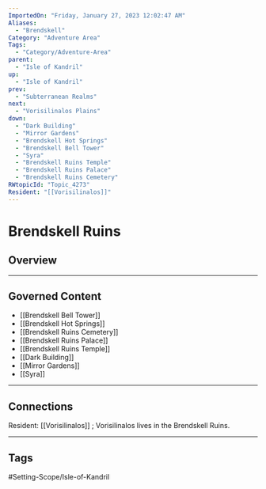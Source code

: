 ```yaml
---
ImportedOn: "Friday, January 27, 2023 12:02:47 AM"
Aliases:
  - "Brendskell"
Category: "Adventure Area"
Tags:
  - "Category/Adventure-Area"
parent:
  - "Isle of Kandril"
up:
  - "Isle of Kandril"
prev:
  - "Subterranean Realms"
next:
  - "Vorisilinalos Plains"
down:
  - "Dark Building"
  - "Mirror Gardens"
  - "Brendskell Hot Springs"
  - "Brendskell Bell Tower"
  - "Syra"
  - "Brendskell Ruins Temple"
  - "Brendskell Ruins Palace"
  - "Brendskell Ruins Cemetery"
RWtopicId: "Topic_4273"
Resident: "[[Vorisilinalos]]"
---
```

# Brendskell Ruins
## Overview
---
## Governed Content
- [[Brendskell Bell Tower]]
- [[Brendskell Hot Springs]]
- [[Brendskell Ruins Cemetery]]
- [[Brendskell Ruins Palace]]
- [[Brendskell Ruins Temple]]
- [[Dark Building]]
- [[Mirror Gardens]]
- [[Syra]]

---
## Connections
Resident: [[Vorisilinalos]] ; Vorisilinalos lives in the Brendskell Ruins.


---
## Tags
#Setting-Scope/Isle-of-Kandril

